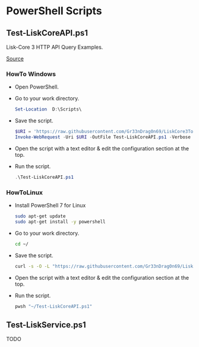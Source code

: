 # PowerShell Scripts

## Test-LiskCoreAPI.ps1

Lisk-Core 3 HTTP API Query Examples.

[Source](https://github.com/Gr33nDrag0n69/LiskCore3Tools/blob/main/PS1/Test-LiskCoreAPI.ps1)

### HowTo Windows

- Open PowerShell.
  
- Go to your work directory.
  
  ```powershell
  Set-Location  D:\Scripts\
  ```

- Save the script.

  ```powershell
  $URI = 'https://raw.githubusercontent.com/Gr33nDrag0n69/LiskCore3Tools/main/PS1/Test-LiskCoreAPI.ps1'
  Invoke-WebRequest -Uri $URI -OutFile Test-LiskCoreAPI.ps1 -Verbose
  ```

- Open the script with a text editor & edit the configuration section at the top.

- Run the script.
  
  ```powershell
  .\Test-LiskCoreAPI.ps1
  ```

### HowToLinux

- Install PowerShell 7 for Linux

  ```bash
  sudo apt-get update
  sudo apt-get install -y powershell
  ```

- Go to your work directory.
  
  ```bash
  cd ~/
  ```

- Save the script.

  ```bash
  curl -s -O -L "https://raw.githubusercontent.com/Gr33nDrag0n69/LiskCore3Tools/main/PS1/Test-LiskCoreAPI.ps1"
  ```

- Open the script with a text editor & edit the configuration section at the top.

- Run the script.
  
  ```bash
  pwsh "~/Test-LiskCoreAPI.ps1"
  ```

## Test-LiskService.ps1

TODO
